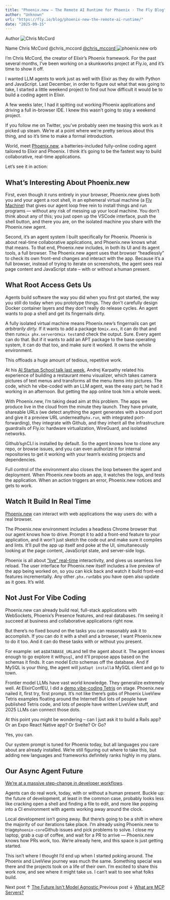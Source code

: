 ```yaml
---
title: "Phoenix.new – The Remote AI Runtime for Phoenix · The Fly Blog"
author: "Unknown"
url: "https://fly.io/blog/phoenix-new-the-remote-ai-runtime/"
date: "2025-09-15"
---
```


Author
     ![Chris McCord](/static/images/chris-m.webp)

Name
     Chris McCord 
@chris_mccord
     [ @chris_mccord ](https://twitter.com/chris_mccord)
![phoenix.new orb](/blog/phoenix-new-the-remote-ai-runtime/assets/phoenixnew.png)

I’m Chris McCord, the creator of Elixir’s Phoenix framework. For the past several months, I’ve been working on a skunkworks project at Fly.io, and it’s time to show it off.

I wanted LLM agents to work just as well with Elixir as they do with Python and JavaScript. Last December, in order to figure out what that was going to take, I started a little weekend project to find out how difficult it would be to build a coding agent in Elixir.

A few weeks later, I had it spitting out working Phoenix applications and driving a full in-browser IDE. I knew this wasn’t going to stay a weekend project.

If you follow me on Twitter, you’ve probably seen me teasing this work as it picked up steam. We’re at a point where we’re pretty serious about this thing, and so it’s time to make a formal introduction.

World, meet [Phoenix.new](https://phoenix.new), a batteries-included fully-online coding agent tailored to Elixir and Phoenix. I think it’s going to be the fastest way to build collaborative, real-time applications.

Let’s see it in action:

## What’s Interesting About Phoenix.new

First, even though it runs entirely in your browser, Phoenix.new gives both you and your agent a root shell, in an ephemeral virtual machine (a [Fly Machine](https://fly.io/docs/machines/overview/)) that gives our agent loop free rein to install things and run programs — without any risk of messing up your local machine. You don’t think about any of this; you just open up the VSCode interface, push the shell button, and there you are, on the isolated machine you share with the Phoenix.new agent.

Second, it’s an agent system I built specifically for Phoenix. Phoenix is about real-time collaborative applications, and Phoenix.new knows what that means. To that end, Phoenix.new includes, in both its UI and its agent tools, a full browser. The Phoenix.new agent uses that browser “headlessly” to check its own front-end changes and interact with the app. Because it’s a full browser, instead of trying to iterate on screenshots, the agent sees real page content and JavaScript state – with or without a human present.

## What Root Access Gets Us

Agents build software the way you did when you first got started, the way you still do today when you prototype things. They don’t carefully design Docker container layers and they don’t really do release cycles. An agent wants to pop a shell and get its fingernails dirty.

A fully isolated virtual machine means Phoenix.new’s fingernails can get _arbitrarily dirty._ If it wants to add a package to`mix.exs`, it can do that and then run`mix phx.server`or`mix test`and check the output. Sure. Every agent can do that. But if it wants to add an APT package to the base operating system, it can do that too, and make sure it worked. It owns the whole environment.

This offloads a huge amount of tedious, repetitive work.

At his [AI Startup School talk last week](https://youtu.be/LCEmiRjPEtQ?si=sR_bdu6-AqPXSNmY&t=1902), Andrej Karpathy related his experience of building a restaurant menu visualizer, which takes camera pictures of text menus and transforms all the menu items into pictures. The code, which he vibe-coded with an LLM agent, was the easy part; he had it working in an afternoon. But getting the app online took him a whole week.

With Phoenix.new, I’m taking dead aim at this problem. The apps we produce live in the cloud from the minute they launch. They have private, shareable URLs (we detect anything the agent generates with a bound port and give it a preview URL underneath`phx.run`, with integrated port-forwarding), they integrate with Github, and they inherit all the infrastructure guardrails of Fly.io: hardware virtualization, WireGuard, and isolated networks.

Github’s`gh`CLI is installed by default. So the agent knows how to clone any repo, or browse issues, and you can even authorize it for internal repositories to get it working with your team’s existing projects and dependencies.

Full control of the environment also closes the loop between the agent and deployment. When Phoenix.new boots an app, it watches the logs, and tests the application. When an action triggers an error, Phoenix.new notices and gets to work.

## Watch It Build In Real Time

[Phoenix.new](https://phoenix.new) can interact with web applications the way users do: with a real browser.

The Phoenix.new environment includes a headless Chrome browser that our agent knows how to drive. Prompt it to add a front-end feature to your application, and it won’t just sketch the code out and make sure it compiles and lints. It’ll pull the app up itself and poke at the UI, simultaneously looking at the page content, JavaScript state, and server-side logs.

Phoenix is all about [“live” real-time](https://fly.io/blog/how-we-got-to-liveview/) interactivity, and gives us seamless live reload. The user interface for Phoenix.new itself includes a live preview of the app being worked on, so you can kick back and watch it build front-end features incrementally. Any other`.phx.run`tabs you have open also update as it goes. It’s wild.

## Not Just For Vibe Coding

Phoenix.new can already build real, full-stack applications with WebSockets, Phoenix’s Presence features, and real databases. I’m seeing it succeed at business and collaborative applications right now.

But there’s no fixed bound on the tasks you can reasonably ask it to accomplish. If you can do it with a shell and a browser, I want Phoenix.new to do it too. And it can do these tasks with or without you present.

For example: set a`$DATABASE_URL`and tell the agent about it. The agent knows enough to go explore it with`psql`, and it’ll propose apps based on the schemas it finds. It can model Ecto schemas off the database. And if MySQL is your thing, the agent will just`apt install`a MySQL client and go to town.

Frontier model LLMs have vast world knowledge. They generalize extremely well. At ElixirConfEU, I did a [demo vibe-coding Tetris](https://www.youtube.com/watch?v=ojL_VHc4gLk&t=3923s) on stage. Phoenix.new nailed it, first try, first prompt. It’s not like there’s gobs of Phoenix LiveView Tetris examples floating around the Internet! But lots of people have published Tetris code, and lots of people have written LiveView stuff, and 2025 LLMs can connect those dots.

At this point you might be wondering – can I just ask it to build a Rails app? Or an Expo React Native app? Or Svelte? Or Go?

Yes, you can.

Our system prompt is tuned for Phoenix today, but all languages you care about are already installed. We’re still figuring out where to take this, but adding new languages and frameworks definitely ranks highly in my plans.

## Our Async Agent Future

[We’re at a massive step-change in developer workflows](https://fly.io/blog/youre-all-nuts/).

Agents can do real work, today, with or without a human present. Buckle up: the future of development, at least in the common case, probably looks less like cracking open a shell and finding a file to edit, and more like popping into a CI environment with agents working away around the clock.

Local development isn’t going away. But there’s going to be a shift in where the majority of our iterations take place. I’m already using Phoenix.new to triage`phoenix-core`Github issues and pick problems to solve. I close my laptop, grab a cup of coffee, and wait for a PR to arrive — Phoenix.new knows how PRs work, too. We’re already here, and this space is just getting started.

This isn’t where I thought I’d end up when I started poking around. The Phoenix and LiveView journey was much the same. Something special was there and the projects took on a life of their own. I’m excited to share this work now, and see where it might take us. I can’t wait to see what folks build.

Next post ↑
     [ The Future Isn't Model Agnostic ](/blog/the-future-isn-t-model-agnostic/)
Previous post ↓
     [ What are MCP Servers? ](/blog/mcps-everywhere/)
